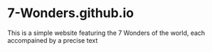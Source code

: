 # 7-Wonders.github.io

This is a simple website featuring the 7 Wonders of the world, each accompained by a precise text 
